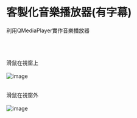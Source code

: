 # 客製化音樂播放器(有字幕)
利用QMediaPlayer實作音樂播放器
<br>
<br>
<br>
<br>

滑鼠在視窗上
<br>
<br>
![image](https://i.imgur.com/6Rmzp8M.png)
<br>
<br>




滑鼠在視窗外
<br>
<br>
![image](https://i.imgur.com/L6rMr9P.png)

